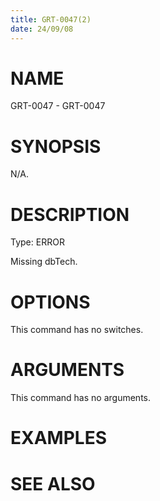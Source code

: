 ```yaml
---
title: GRT-0047(2)
date: 24/09/08
---
```


# NAME

GRT-0047 - GRT-0047

# SYNOPSIS

N/A.

# DESCRIPTION

Type: ERROR

Missing dbTech.

# OPTIONS

This command has no switches.

# ARGUMENTS

This command has no arguments.

# EXAMPLES

# SEE ALSO
